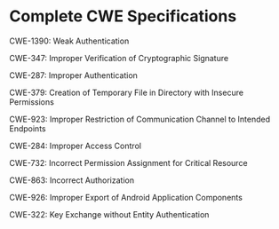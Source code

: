 

# Complete CWE Specifications

CWE-1390: Weak Authentication

CWE-347: Improper Verification of Cryptographic Signature

CWE-287: Improper Authentication

CWE-379: Creation of Temporary File in Directory with Insecure Permissions

CWE-923: Improper Restriction of Communication Channel to Intended Endpoints

CWE-284: Improper Access Control

CWE-732: Incorrect Permission Assignment for Critical Resource

CWE-863: Incorrect Authorization

CWE-926: Improper Export of Android Application Components

CWE-322: Key Exchange without Entity Authentication